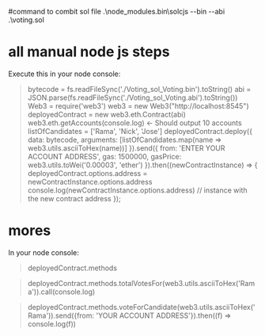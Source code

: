 #command to combit sol file
.\node_modules\.bin\solcjs --bin --abi .\voting.sol

# all manual node js steps 
Execute this in your node console:
> bytecode = fs.readFileSync('./Voting_sol_Voting.bin').toString()
> abi = JSON.parse(fs.readFileSync('./Voting_sol_Voting.abi').toString())
> Web3 = require('web3')
> web3 = new Web3("http://localhost:8545")
> deployedContract = new web3.eth.Contract(abi)
> web3.eth.getAccounts(console.log) <- Should output 10 accounts
> listOfCandidates = ['Rama', 'Nick', 'Jose']
> deployedContract.deploy({
data: bytecode,
arguments: [listOfCandidates.map(name => web3.utils.asciiToHex(name))]
}).send({
from: 'ENTER YOUR ACCOUNT ADDRESS',
gas: 1500000,
gasPrice: web3.utils.toWei('0.00003', 'ether')
}).then((newContractInstance) => {
deployedContract.options.address = newContractInstance.options.address
console.log(newContractInstance.options.address) // instance with the new contract address
});

# mores
In your node console:
> deployedContract.methods

> deployedContract.methods.totalVotesFor(web3.utils.asciiToHex('Rama')).call(console.log)

> deployedContract.methods.voteForCandidate(web3.utils.asciiToHex('Rama')).send({from: 'YOUR ACCOUNT ADDRESS'}).then((f) => console.log(f))


